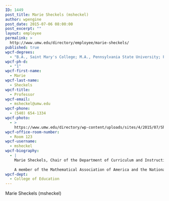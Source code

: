 ```yaml
---
ID: 1449
post_title: Marie Sheckels (msheckel)
author: wpengine
post_date: 2015-07-06 08:00:00
post_excerpt: ""
layout: employee
permalink: >
  http://www.umw.edu/directory/employee/marie-sheckels/
published: true
wpcf-degrees:
  - "B.A., Saint Mary's College; M.A., Pennsylvania State University; Ph.D., University of Maryland"
wpcf-ph-d:
  - "1"
wpcf-first-name:
  - Marie
wpcf-last-name:
  - Sheckels
wpcf-title:
  - Professor
wpcf-email:
  - msheckel@umw.edu
wpcf-phone:
  - (540) 654-1334
wpcf-photo:
  - >
    https://www.umw.edu/directory/wp-content/uploads/sites/4/2015/07/Sheckels-Marie03.jpg
wpcf-office-room-number:
  - Room 123
wpcf-username:
  - msheckel
wpcf-biography:
  - |
    Marie Sheckels, Chair of the Department of Curriculum and Instruction in the College of Education and Professor of Education and Mathematics, earned a Ph.D. (1982) in mathematics education from the University of Maryland, after receiving an M.A. (1973) in mathematics from Pennsylvania State University and a B.A. (1972) in mathematics from Saint Mary’s College.
    
    A member of the Mathematical Association of America and the National Council of Teachers of Mathematics, Dr. Sheckels is an expert in mathematics education. She and her colleagues have received grants from the National Science Foundation, the State Council of Higher Education in Virginia, and the Fund for the Improvement of Postsecondary Education.
wpcf-dept:
  - College of Education
---
```

Marie Sheckels (msheckel)
